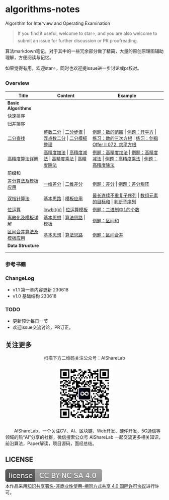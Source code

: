 # algorithms-notes
Algorithm for Interview and Operating Examination

> If you find it useful, welcome to star⭐, and you are also welcome to submit an issue for further discussion or PR proofreading.

算法markdown笔记，对于其中的一些冗余部分做了精简，大量的原创原理图辅助理解，方便阅读与记忆。

如果觉得有用，欢迎star⭐，同时也欢迎提issue进一步讨论或pr校对。


### Overview

| Title                                                        | Content                                                      | Example                                                      |
| ------------------------------------------------------------ | ------------------------------------------------------------ | ------------------------------------------------------------ |
| **Basic Algorithms**                                         |                                                              |                                                              |
| 快速排序                                                     |                                                              |                                                              |
| 归并排序                                                     |                                                              |                                                              |
| [二分查找](https://github.com/timerring/algorithms-notes/blob/main/basic/basic_algorithms/binary_search.md#二分查找) | [整数二分](https://github.com/timerring/algorithms-notes/blob/main/basic/basic_algorithms/binary_search.md#整数二分)   \|   [二分步骤](https://github.com/timerring/algorithms-notes/blob/main/basic/basic_algorithms/binary_search.md#二分步骤)   \|   [浮点数二分](https://github.com/timerring/algorithms-notes/blob/main/basic/basic_algorithms/binary_search.md#浮点数二分)   \|   [二分模板整理](https://github.com/timerring/algorithms-notes/blob/main/basic/basic_algorithms/binary_search.md#二分模板整理) | [例题：数的范围](https://github.com/timerring/algorithms-notes/blob/main/basic/basic_algorithms/binary_search.md#例题数的范围)   \|   [例题：开平方](https://github.com/timerring/algorithms-notes/blob/main/basic/basic_algorithms/binary_search.md#例题开平方)   \|   [练习：数的三次方根](https://github.com/timerring/algorithms-notes/blob/main/basic/basic_algorithms/binary_search.md#练习数的三次方根)    \|    [练习：剑指 Offer II 072. 求平方根](https://github.com/timerring/algorithms-notes/blob/main/basic/basic_algorithms/binary_search.md#练习剑指-offer-ii-072-求平方根) |
| [高精度算法详解](https://github.com/timerring/algorithms-notes/blob/main/basic/basic_algorithms/high_accuracy_algorithm.md#高精度算法详解) | [高精度加法](https://github.com/timerring/algorithms-notes/blob/main/basic/basic_algorithms/high_accuracy_algorithm.md#高精度加法)   \|     [ 高精度减法](https://github.com/timerring/algorithms-notes/blob/main/basic/basic_algorithms/high_accuracy_algorithm.md#高精度减法)   \|   [高精度乘法](https://github.com/timerring/algorithms-notes/blob/main/basic/basic_algorithms/high_accuracy_algorithm.md#高精度乘法)   \|   [高精度除法](https://github.com/timerring/algorithms-notes/blob/main/basic/basic_algorithms/high_accuracy_algorithm.md#高精度除法) | [例题：高精度加法](https://github.com/timerring/algorithms-notes/blob/main/basic/basic_algorithms/high_accuracy_algorithm.md#例题高精度加法)   \|   [例题：高精度减法](https://github.com/timerring/algorithms-notes/blob/main/basic/basic_algorithms/high_accuracy_algorithm.md#例题高精度减法)   \|   [例题：高精度乘法](https://github.com/timerring/algorithms-notes/blob/main/basic/basic_algorithms/high_accuracy_algorithm.md#例题高精度乘法)   \|   [例题：高精度除法](https://github.com/timerring/algorithms-notes/blob/main/basic/basic_algorithms/high_accuracy_algorithm.md#例题高精度除法) |
| 前缀和                                                       |                                                              |                                                              |
| [差分算法及模板应用](https://github.com/timerring/algorithms-notes/blob/main/basic/basic_algorithms/difference_algorithm.md#差分算法及模板应用) | [一维差分](https://github.com/timerring/algorithms-notes/blob/main/basic/basic_algorithms/difference_algorithm.md#一维差分)   \|   [二维差分](https://github.com/timerring/algorithms-notes/blob/main/basic/basic_algorithms/difference_algorithm.md#二维差分) | [例题：差分](https://github.com/timerring/algorithms-notes/blob/main/basic/basic_algorithms/difference_algorithm.md#例题差分)   \|   [例题：差分矩阵](https://github.com/timerring/algorithms-notes/blob/main/basic/basic_algorithms/difference_algorithm.md#例题差分矩阵) |
| [双指针算法](https://github.com/timerring/algorithms-notes/blob/main/basic/basic_algorithms/double_pointer.md#双指针算法) | [基本思路](https://github.com/timerring/algorithms-notes/blob/main/basic/basic_algorithms/double_pointer.md#基本思路采用双指针算法)    \|  [模板应用](https://github.com/timerring/algorithms-notes/blob/main/basic/basic_algorithms/double_pointer.md#模板应用) | [最长连续不重复子序列](https://github.com/timerring/algorithms-notes/blob/main/basic/basic_algorithms/double_pointer.md#最长连续不重复子序列)   \|   [数组元素的目标和](https://github.com/timerring/algorithms-notes/blob/main/basic/basic_algorithms/double_pointer.md#数组元素的目标和)    \|   [判断子序列](https://github.com/timerring/algorithms-notes/blob/main/basic/basic_algorithms/double_pointer.md#判断子序列) |
| [位运算](https://github.com/timerring/algorithms-notes/blob/main/basic/basic_algorithms/bitwise_operation.md#位运算) | [lowbit(x)](https://github.com/timerring/algorithms-notes/blob/main/basic/basic_algorithms/bitwise_operation.md#lowbitx返回x的最后一位1)    \|   [位运算模板](https://github.com/timerring/algorithms-notes/blob/main/basic/basic_algorithms/bitwise_operation.md#位运算模板) | [例题：二进制中1的个数](https://github.com/timerring/algorithms-notes/blob/main/basic/basic_algorithms/bitwise_operation.md#例题二进制中1的个数) |
| [离散化及模板详解](https://github.com/timerring/algorithms-notes/blob/main/basic/basic_algorithms/discretization.md#离散化及模板详解) | [基本思想](https://github.com/timerring/algorithms-notes/blob/main/basic/basic_algorithms/discretization.md#基本思想)    \|    [算法思路](https://github.com/timerring/algorithms-notes/blob/main/basic/basic_algorithms/discretization.md#算法思路)    \|   [模板](https://github.com/timerring/algorithms-notes/blob/main/basic/basic_algorithms/discretization.md#模板) | [例题：区间和](https://github.com/timerring/algorithms-notes/blob/main/basic/basic_algorithms/discretization.md#例题区间和) |
| [区间合并算法及模板应用](https://github.com/timerring/algorithms-notes/blob/main/basic/basic_algorithms/interval_merge.md#区间合并算法及模板应用) | [基本思想](https://github.com/timerring/algorithms-notes/blob/main/basic/basic_algorithms/interval_merge.md#基本思想)   \|   [算法思路](https://github.com/timerring/algorithms-notes/blob/main/basic/basic_algorithms/interval_merge.md#算法思路) | [例题：区间合并](https://github.com/timerring/algorithms-notes/blob/main/basic/basic_algorithms/interval_merge.md#例题区间合并) |
| **Data Structure**                                           |                                                              |                                                              |
|                                                              |                                                              |                                                              |
|                                                              |                                                              |                                                              |





### 参考书籍

### ChangeLog

- v1.1 第一章内容更新 230618
- v1.0 基础结构 230618

### TODO

- 更新预计每日一节
- 欢迎issue交流讨论，PR订正。

## 关注更多

<div align=center>
<p>扫描下方二维码关注公众号：AIShareLab</p>
<img src="resources/qrcode.jpg" width = "180" height = "180">
</div>


&emsp;&emsp;AIShareLab，一个关注CV、AI、区块链、Web开发、硬件开发、5G通信等领域的热“AI”分享的社群，微信搜索公众号 AIShareLab 一起交流更多相关知识，前沿算法，Paper解读，项目源码，面经总结。﻿

## LICENSE

<a rel="license" href="http://creativecommons.org/licenses/by-nc-sa/4.0/"><img alt="知识共享许可协议" style="border-width:0" src="https://raw.githubusercontent.com/timerring/scratchpad2023/main/2023/license-CC%20BY--NC--SA%204.0-lightgrey" /></a><br />本作品采用<a rel="license" href="http://creativecommons.org/licenses/by-nc-sa/4.0/">知识共享署名-非商业性使用-相同方式共享 4.0 国际许可协议</a>进行许可。
